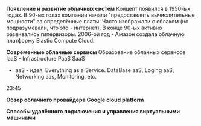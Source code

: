 **Появление и развитие облачных систем**
Концепт появился в 1950-ых годах.
В 90-ых голах компании начали "предоставлять вычислительные мощности" за определённые платы.
Часто изображали с облаком (но подразумевали, что это - интернет).
В конце 90-ых активно развивались гипервизоры.
2006-ой год - Амазон создала облачную платформу Elastic Compute Cloud.

**Современные облачные сервисы**
Образование облачных сервисов
IaaS - Infrastructure
PaaS
SaaS
* aaS - идея, Everything as a Service.
DataBase aaS, Loging aaS, Networking aas, Monitoring, etc.

23:45

**Обзор облачного провайдера Google cloud platform**

**Способы удалённого подключения и управления виртуальными машинами**



